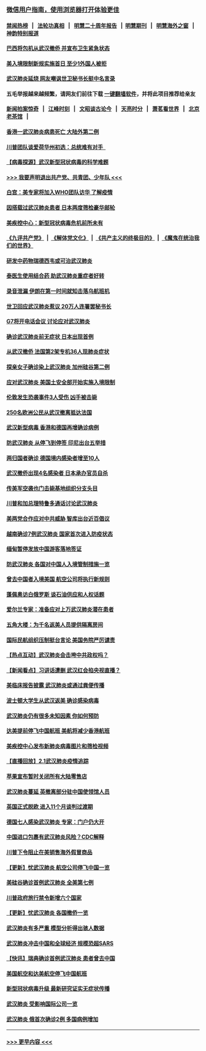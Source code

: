 ### [微信用户指南，使用浏览器打开体验更佳](https://github.com/gfw-breaker/banned-news1/blob/master/indexes/wechat-guide.md?t=0)
#### [禁闻热榜](热点新闻.md?t=0)  &nbsp;&nbsp;|&nbsp;&nbsp; [法轮功真相](https://github.com/gfw-breaker/truth/blob/master/README.md?t=0) &nbsp;&nbsp;|&nbsp;&nbsp; [明慧二十周年报告](https://github.com/gfw-breaker/mh-reports/blob/master/README.md?t=0) &nbsp;&nbsp;|&nbsp;&nbsp;[明慧期刊](https://github.com/gfw-breaker/mh-qikan) &nbsp;&nbsp;|&nbsp;&nbsp; [明慧海外之窗](https://github.com/gfw-breaker/mh-news/blob/master/README.md?t=0) &nbsp;&nbsp;|&nbsp;&nbsp; [神韵特别报道](https://github.com/gfw-breaker/mh-news/blob/master/shenyun.md?t=0)
#### [巴西将包机从武汉撤侨 并宣布卫生紧急状态](../pages/nsc418/n11843418.md?t=02041711) 
#### [美入境限制新规实施首日 至少1外国人被拒](../pages/nsc418/n11843058.md?t=02041711) 
#### [武汉肺炎延烧 网友嘲讽世卫秘书长挺中名言录](../pages/nsc418/n11843056.md?t=02041711) 
#### 五毛举报越来越频繁，请网友们前往下载 [一键翻墙软件](https://github.com/gfw-breaker/ssr-accounts)，并将此项目推荐给亲友
#### [新闻拍案惊奇](https://github.com/gfw-breaker/banned-news1/blob/master/pages/link4.md) &nbsp;&nbsp;|&nbsp;&nbsp; [江峰时刻](https://github.com/gfw-breaker/banned-news1/blob/master/pages/link4.md) &nbsp;&nbsp;|&nbsp;&nbsp; [文昭谈古论今](https://github.com/gfw-breaker/banned-news1/blob/master/pages/link4.md) &nbsp;&nbsp;|&nbsp;&nbsp; [天亮时分](https://github.com/gfw-breaker/banned-news1/blob/master/pages/link4.md) &nbsp;&nbsp;|&nbsp;&nbsp; [萧茗看世界](https://github.com/gfw-breaker/banned-news1/blob/master/pages/link4.md) &nbsp;&nbsp;|&nbsp;&nbsp; [北京老茶馆](https://github.com/gfw-breaker/banned-news1/blob/master/pages/link4.md) &nbsp;&nbsp;|&nbsp;&nbsp; 
#### [香港一武汉肺炎病患死亡 大陆外第二例](../pages/nsc418/n11843026.md?t=02041711) 
#### [川普团队谈爱荷华州初选：总统难有对手  ](../pages/nsc418/n11842867.md?t=02041711) 
#### [【病毒探源】武汉新型冠状病毒的科学难题](../pages/nsc418/n11842176.md?t=02041711) 
#### [>>> 我要声明退出共产党、共青团、少年队 <<<](https://github.com/begood0513/goodnews/blob/master/quit/letter.md) 
#### [白宫：美专家将加入WHO团队访华 了解疫情](../pages/nsc418/n11842198.md?t=02041711) 
#### [因搭载过武汉肺炎患者 日本两度筛检豪华邮轮](../pages/nsc418/n11842447.md?t=02041711) 
#### [美疾控中心：新型冠状病毒危机前所未有](../pages/nsc418/n11842406.md?t=02041711) 
#### [《九评共产党》](https://github.com/begood0513/9ping.md/blob/master/README.md) &nbsp;|&nbsp; [《解体党文化》](../../../../jtdwh.md/blob/master/README.md)  &nbsp;|&nbsp; [《共产主义的终极目的》](../../../../gczydzjmd.md/blob/master/README.md) &nbsp;|&nbsp; [《魔鬼在统治我们的世界》](../../../../mgztzwmdsj.md/blob/master/README.md) 
#### [研发中药物瑞德西韦或可治武汉肺炎](../pages/nsc418/n11842100.md?t=02041711) 
#### [泰医生使用结合药 助武汉肺炎重症者好转](../pages/nsc418/n11842096.md?t=02041711) 
#### [录音泄漏 伊朗在第一时间就知击落乌航班机](../pages/nsc418/n11842002.md?t=02041711) 
#### [世卫回应武汉肺炎惹议 20万人连署罢秘书长](../pages/nsc418/n11841664.md?t=02041711) 
#### [G7将开电话会议 讨论应对武汉肺炎](../pages/nsc418/n11841658.md?t=02041711) 
#### [确诊武汉肺炎前无症状 日本出现首例](../pages/nsc418/n11841567.md?t=02041711) 
#### [从武汉撤侨 法国第2架专机36人现肺炎症状](../pages/nsc418/n11841382.md?t=02041711) 
#### [探亲女子确诊染上武汉肺炎 加州硅谷第二例](../pages/nsc418/n11839784.md?t=02041711) 
#### [应对武汉肺炎 美国土安全部开始实施入境限制](../pages/nsc418/n11839729.md?t=02041711) 
#### [伦敦发生恐袭事件3人受伤 凶手被击毙](../pages/nsc418/n11839442.md?t=02041711) 
#### [250名欧洲公民从武汉撤离抵达法国](../pages/nsc418/n11839438.md?t=02041711) 
#### [武汉新型病毒 香港和德国再增确诊病例](../pages/nsc418/n11839381.md?t=02041711) 
#### [防武汉肺炎 从停飞到停签 印尼出台五举措](../pages/nsc418/n11839282.md?t=02041711) 
#### [两归国者确诊 德国境内感染者增至10人](../pages/nsc418/n11839164.md?t=02041711) 
#### [武汉撤侨出现4名感染者 日本承办官员自杀](../pages/nsc418/n11839044.md?t=02041711) 
#### [传美军空袭也门击毙基地组织分支头目](../pages/nsc418/n11839210.md?t=02041711) 
#### [川普和加总理特鲁多通话讨论武汉肺炎](../pages/nsc418/n11839128.md?t=02041711) 
#### [美两党合作应对中共威胁 智库出台近百倡议](../pages/nsc418/n11838437.md?t=02041711) 
#### [越南确诊7例武汉肺炎 国家首次进入防疫状态](../pages/nsc418/n11838860.md?t=02041711) 
#### [缅甸暂停发放中国游客落地签证](../pages/nsc418/n11838730.md?t=02041711) 
#### [防武汉肺炎 各国对中国人入境管制措施一览](../pages/nsc418/n11838726.md?t=02041711) 
#### [曾去中国者入境美国 航空公司将执行新规则](../pages/nsc418/n11838375.md?t=02041711) 
#### [蓬佩奥访白俄罗斯 谈石油供应和人权话题](../pages/nsc418/n11838242.md?t=02041711) 
#### [爱尔兰专家：准备应对上万武汉肺炎潜在患者](../pages/nsc418/n11837978.md?t=02041711) 
#### [五角大楼：为千名返美人员提供隔离房间](../pages/nsc418/n11837831.md?t=02041711) 
#### [国际民航组织压制挺台言论 美国务院严厉谴责](../pages/nsc418/n11837791.md?t=02041711) 
#### [【热点互动】武汉肺炎会击垮中共政权吗？](../pages/nsc418/n11837779.md?t=02041711) 
#### [【新闻看点】习讲话遭删 武汉红会掐央视直播？](../pages/nsc418/n11837573.md?t=02041711) 
#### [美临床报告披露 武汉肺炎或通过粪便传播](../pages/nsc418/n11837626.md?t=02041711) 
#### [波士顿大学生从武汉返美 确诊感染病毒](../pages/nsc418/n11837580.md?t=02041711) 
#### [武汉肺炎仍有很多未知因素 你如何预防](../pages/nsc418/n11837666.md?t=02041711) 
#### [达美提前停飞中国航班 美航将减少香港航班](../pages/nsc418/n11837649.md?t=02041711) 
#### [美疾控中心发布新肺炎病毒图片和筛检视频](../pages/nsc418/n11837491.md?t=02041711) 
#### [【直播回放】2.1武汉肺炎疫情追踪](../pages/nsc418/n11837232.md?t=02041711) 
#### [苹果宣布暂时关闭所有大陆零售店](../pages/nsc418/n11837097.md?t=02041711) 
#### [武汉肺炎蔓延 英撤离部分驻中国使领馆人员](../pages/nsc418/n11837061.md?t=02041711) 
#### [英国正式脱欧 进入11个月谈判过渡期](../pages/nsc418/n11836911.md?t=02041711) 
#### [德国七人感染武汉肺炎 专家：门户仍大开](../pages/nsc418/n11836344.md?t=02041711) 
#### [中国进口包裹有武汉肺炎风险？CDC解释](../pages/nsc418/n11836321.md?t=02041711) 
#### [川普下令阻止在美销售海外假冒商品](../pages/nsc418/n11836261.md?t=02041711) 
#### [【更新】忧武汉肺炎 航空公司停飞中国一览](../pages/nsc418/n11835931.md?t=02041711) 
#### [美硅谷确诊首例武汉肺炎 全美第七例](../pages/nsc418/n11836093.md?t=02041711) 
#### [川普政府旅行禁令新增六个国家](../pages/nsc418/n11836083.md?t=02041711) 
#### [【更新】忧武汉肺炎 各国撤侨一览](../pages/nsc418/n11835673.md?t=02041711) 
#### [武汉肺炎有多严重 模型分析得出骇人数据](../pages/nsc418/n11835829.md?t=02041711) 
#### [武汉肺炎冲击中国和全球经济 规模恐超SARS](../pages/nsc418/n11835652.md?t=02041711) 
#### [【快讯】瑞典确诊首例武汉肺炎 患者曾去中国](../pages/nsc418/n11835675.md?t=02041711) 
#### [美国航空和达美航空停飞中国航班](../pages/nsc418/n11835567.md?t=02041711) 
#### [新型冠状病毒升级 最新研究证实无症状传播](../pages/nsc418/n11835589.md?t=02041711) 
#### [武汉肺炎 受影响国际公司一览](../pages/nsc418/n11835538.md?t=02041711) 
#### [武汉肺炎 俄首次确诊2例 多国病例增加](../pages/nsc418/n11835295.md?t=02041711) 

----
#### [ >>> 更早内容 <<< ](../indexes/nsc418-earlier.md)
